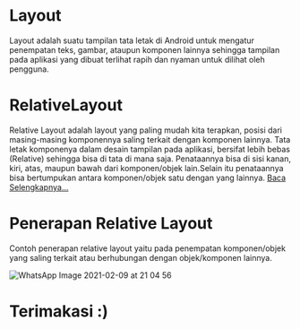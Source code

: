 # Layout

Layout adalah suatu tampilan tata letak di Android untuk mengatur penempatan teks, gambar, ataupun komponen lainnya sehingga tampilan pada aplikasi 
yang dibuat terlihat rapih dan nyaman untuk dilihat oleh pengguna.

# RelativeLayout

Relative Layout adalah layout yang paling mudah kita terapkan, posisi dari masing-masing komponennya saling terkait dengan komponen lainnya. 
Tata letak komponenya dalam desain tampilan pada aplikasi, bersifat lebih bebas (Relative) sehingga bisa di tata di mana saja. Penataannya bisa di sisi kanan, kiri, atas, maupun bawah dari komponen/objek lain.Selain itu penataannya bisa bertumpukan antara komponen/objek satu dengan yang lainnya. [ Baca Selengkapnya...](https://developer.android.com/guide/topics/ui/layout/relative?hl=id)

# Penerapan Relative Layout
Contoh penerapan relative layout yaitu pada penempatan komponen/objek yang saling terkait atau berhubungan dengan objek/komponen lainnya.

![WhatsApp Image 2021-02-09 at 21 04 56](https://user-images.githubusercontent.com/60412314/107374755-846d2800-6b1a-11eb-9e9e-d341e4a33609.jpeg)

# Terimakasi :)
